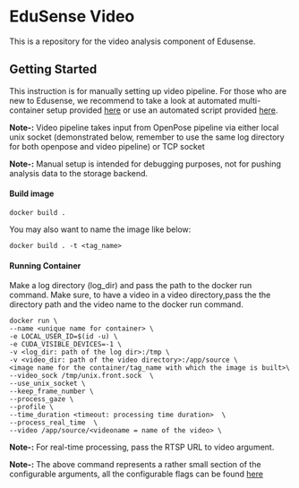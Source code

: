 EduSense Video
================
This is a repository for the video analysis component of Edusense.
## Getting Started
This instruction is for manually setting up video pipeline. For those who are new to Edusense, we recommend to take a look at 
automated multi-container setup provided [here](/compose/README.md) or use an automated script provided [here](/scripts).

<b>Note-:</b>  Video pipeline takes input from OpenPose pipeline via either local unix socket (demonstrated below, remember 
to use the same log directory for both openpose and video pipeline) or TCP socket

<b>Note-:</b> Manual setup is intended for debugging purposes, not for pushing analysis data to the storage backend.



#### Build image
```
docker build .
```

You may also want to name the image like below:
```
docker build . -t <tag_name>
```
#### Running Container
Make a log directory (log_dir) and pass the path to the docker run command. Make sure, to have a video in a video directory,pass the the directory path and the video name to the docker run command.
```
docker run \
--name <unique name for container> \
-e LOCAL_USER_ID=$(id -u) \       
-e CUDA_VISIBLE_DEVICES=-1 \
-v <log_dir: path of the log dir>:/tmp \
-v <video_dir: path of the video directory>:/app/source \
<image name for the container/tag_name with which the image is built>\
--video_sock /tmp/unix.front.sock  \
--use_unix_socket \
--keep_frame_number \
--process_gaze \
--profile \
--time_duration <timeout: processing time duration>  \
--process_real_time  \
--video /app/source/<videoname = name of the video> \
```
<b>Note-:</b> For real-time processing, pass the RTSP URL to video argument.

<b>Note-:</b> The above command represents a rather small section of the configurable arguments, 
all the configurable flags can be found [here](/compute/video/python/video_pipeline.py)
